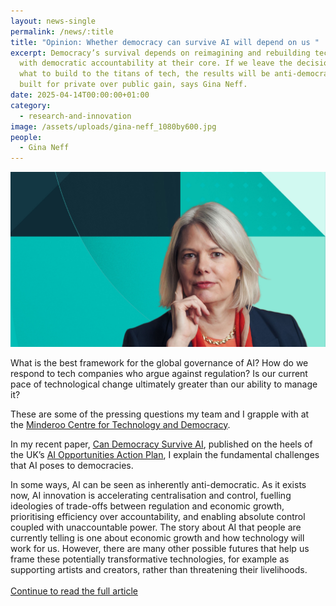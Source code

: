 ```yaml
---
layout: news-single
permalink: /news/:title
title: "Opinion: Whether democracy can survive AI will depend on us "
excerpt: Democracy’s survival depends on reimagining and rebuilding technologies
  with democratic accountability at their core. If we leave the decisions about
  what to build to the titans of tech, the results will be anti-democratic and
  built for private over public gain, says Gina Neff.
date: 2025-04-14T00:00:00+01:00
category:
  - research-and-innovation
image: /assets/uploads/gina-neff_1080by600.jpg
people:
  - Gina Neff
---
```

![](/assets/uploads/gina-neff_1080by600.jpg)

What is the best framework for the global governance of AI? How do we respond to tech companies who argue against regulation? Is our current pace of technological change ultimately greater than our ability to manage it?

These are some of the pressing questions my team and I grapple with at the [Minderoo Centre for Technology and Democracy](https://www.mctd.ac.uk/). 

In my recent paper, [Can Democracy Survive AI](https://www.mctd.ac.uk/can-democracy-survive-ai-sociologica/), published on the heels of the UK’s [AI Opportunities Action Plan](http://www.mctd.ac.uk/ai-opportunities-action-plan-falls-short-of-challenges-of-tech-and-the-uk-economy/), I explain the fundamental challenges that AI poses to democracies.

In some ways, AI can be seen as inherently anti-democratic. As it exists now, AI innovation is accelerating centralisation and control, fuelling ideologies of trade-offs between regulation and economic growth, prioritising efficiency over accountability, and enabling absolute control coupled with unaccountable power. The story about AI that people are currently telling is one about economic growth and how technology will work for us. However, there are many other possible futures that help us frame these potentially transformative technologies, for example as supporting artists and creators, rather than threatening their livelihoods. \
\
[Continue to read the full article](https://www.cam.ac.uk/stories/Gina-Neff-AI-democracy)